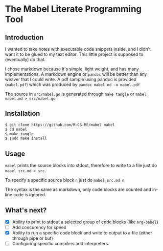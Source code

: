 # The Mabel Literate Programming Tool

## Introduction

I wanted to take notes with executable code snippets inside, and I didn't want it to be glued to my text editor. This little project is supposed to (eventually) do that.

I chose markdown because it's simple, light weight, and has many implementations. A markdown engine or `pandoc` will be better than any weaver that I could write. A pdf sample using pandoc is provided (`mabel.pdf`) which was produced by `pandoc mabel.md -o mabel.pdf`

The source in `src/mabel.go` is generated through `make tangle` or `mabel mabel.md > src/mabel.go`

## Installation

```bash
$ git clone https://github.com/M-CS-ME/mabel mabel
$ cd mabel
$ make tangle
$ sudo make install
```

## Usage

`mabel` prints the source blocks into stdout, therefore to write to a file just do `mabel src.md > src`.

To specify a specific source block `n` just do `mabel src.md n`

The syntax is the same as markdown, only code blocks are counted and in-line code is ignored.

## What's next?

- [X] Ability to print to stdout a selected group of code blocks (like `org-babel`)
- [ ] Add concurency for speed 
- [X] Ability to run a specific code block and write to output to a file (either through pipe or buf)
- [ ] Configuring specific compilers and interpreters.
